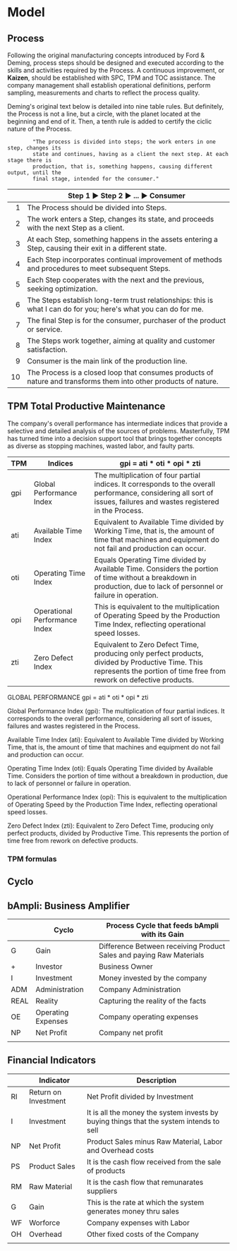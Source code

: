 # Model

## Process

Following the original manufacturing concepts introduced by Ford & Deming, process steps should be designed and executed according to the skills and activities required by the Process. A continuous improvement, or **Kaizen**, should be established with SPC, TPM and TOC assistance. The company management shall establish operational definitions, perform sampling, measurements and charts to reflect the process quality.

Deming's original text below is detailed into nine table rules. But definitely, the Process is not a line, but a circle, with the planet located at the beginning and end of it. Then, a tenth rule is added to certify the ciclic nature of the Process.

```
        "The process is divided into steps; the work enters in one step, changes its
        state and continues, having as a client the next step. At each stage there is
        production, that is, something happens, causing different output, until the
        final stage, intended for the consumer."
```

|    | Step 1 ► Step 2 ► ... ► Consumer |
|---:|-----------------------------------------------|
| 1  | The Process should be divided into Steps. |
| 2  | The work enters a Step, changes its state, and proceeds with the next Step as a client. |
| 3  | At each Step, something happens in the assets entering a Step, causing their exit in a different state. |
| 4  | Each Step incorporates continual improvement of methods and procedures to meet subsequent Steps. |
| 5  | Each Step cooperates with the next and the previous, seeking optimization.  |
| 6  | The Steps establish long-term trust relationships: this is what I can do for you; here's what you can do for me.  |
| 7  | The final Step is for the consumer, purchaser of the product or service.|
| 8  | The Steps work together, aiming at quality and customer satisfaction.|
| 9  | Consumer is the main link of the production line. |
| 10 | The Process is a closed loop that consumes products of nature and transforms them into other products of nature.|


## TPM Total Productive Maintenance

The company's overall performance has intermediate indices that provide a selective and detailed analysis of the sources of problems. Masterfully, TPM has turned time into a decision support tool that brings together concepts as diverse as stopping machines, wasted labor, and faulty parts.

|  TPM    |    Indices         | gpi = ati * oti * opi * zti                       |
|-----|-------------------------------|---------------------------------------------------|
| gpi | Global Performance Index      | The multiplication of four partial indices. It corresponds to the overall performance, considering all sort of issues, failures and wastes registered in the Process. |
| ati | Available Time Index          | Equivalent to Available Time divided by Working Time, that is, the amount of time that machines and equipment do not fail and production can occur. |
| oti | Operating Time Index          | Equals Operating Time divided by Available Time. Considers the portion of time without a breakdown in production, due to lack of personnel or failure in operation.  |
| opi | Operational Performance Index | This is equivalent to the multiplication of Operating Speed by the Production Time Index, reflecting operational speed losses.  |
| zti | Zero Defect Index             | Equivalent to Zero Defect Time, producing only perfect products, divided by Productive Time. This represents the portion of time free from rework on defective products.  |


GLOBAL PERFORMANCE
gpi = ati * oti * opi * zti

Global Performance Index (gpi): The multiplication of four partial indices. It corresponds to the overall performance, considering all sort of issues, failures and wastes registered in the Process.

Available Time Index (ati): Equivalent to Available Time divided by Working Time, that is, the amount of time that machines and equipment do not fail and production can occur.

Operating Time Index (oti): Equals Operating Time divided by Available Time. Considers the portion of time without a breakdown in production, due to lack of personnel or failure in operation.

Operational Performance Index (opi): This is equivalent to the multiplication of Operating Speed by the Production Time Index, reflecting operational speed losses.

Zero Defect Index (zti): Equivalent to Zero Defect Time, producing only perfect products, divided by Productive Time. This represents the portion of time free from rework on defective products.

### TPM formulas

## Cyclo



## bAmpli: Business Amplifier

|      | Cyclo              | Process Cycle that feeds bAmpli with its Gain                       |
|------|--------------------|---------------------------------------------------------------------|
| G    | Gain               | Difference Between receiving Product Sales and paying Raw Materials |
| +    | Investor           | Business Owner                                                      |
| I    | Investment         | Money invested by the company                                       |
| ADM  | Administration     | Company Administration                                              |
| REAL | Reality            | Capturing the reality of the facts                                  |
| OE   | Operating Expenses | Company operating expenses                                          |
| NP   | Net Profit         | Company net profit                                                  |
|      |                    |                                                                     |

## Financial Indicators

|    | Indicator            | Description                                                                             |
|----|----------------------|-----------------------------------------------------------------------------------------|
| RI | Return on Investment | Net Profit divided by Investment                                                        |
| I  | Investment           | It is all the money the system invests by buying things that the system intends to sell |
| NP | Net Profit           | Product Sales minus Raw Material, Labor and Overhead costs                              |
| PS | Product Sales        | It is the cash flow received from the sale of products                                  |
| RM | Raw Material         | It is the cash flow that remunarates suppliers                                          |
| G  | Gain                 | This is the rate at which the system generates money thru sales                         |
| WF | Worforce             | Company expenses with Labor                                                             |
| OH | Overhead             | Other fixed costs of the Company                                                        |
|    |                      |                                                                                         |

